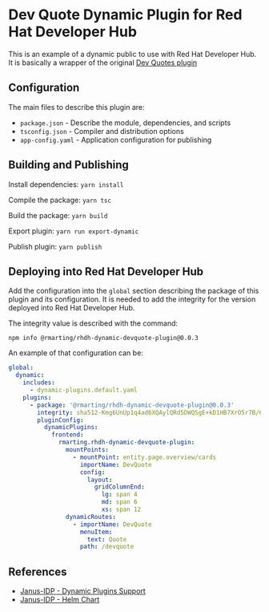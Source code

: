 # Dev Quote Dynamic Plugin for Red Hat Developer Hub

This is an example of a dynamic public to use with Red Hat Developer Hub.
It is basically a wrapper of the original [Dev Quotes plugin](https://github.com/Parsifal-M/backstage-dev-quotes)

## Configuration

The main files to describe this plugin are:

* `package.json` - Describe the module, dependencies, and scripts
* `tsconfig.json` - Compiler and distribution options
* `app-config.yaml` - Application configuration for publishing

## Building and Publishing

Install dependencies: `yarn install`

Compile the package: `yarn tsc`

Build the package: `yarn build`

Export plugin: `yarn run export-dynamic`

Publish plugin: `yarn publish`

## Deploying into Red Hat Developer Hub

Add the configuration into the `global` section describing the package of this
plugin and its configuration. It is needed to add the integrity for the version
deployed into Red Hat Developer Hub.

The integrity value is described with the command:

`npm info @rmarting/rhdh-dynamic-devquote-plugin@0.0.3`

An example of that configuration can be:

```yaml
global:
  dynamic:
    includes:
      - dynamic-plugins.default.yaml
    plugins:
      - package: '@rmarting/rhdh-dynamic-devquote-plugin@0.0.3'
        integrity: sha512-Kmg6UnUp1q4ad6XQAylQRd5DWQSgE+kD1HB7XrO5r7B/63bddROkXfmw2zx6zoegI+6+spiM28GUjmsreyXEBA==
        pluginConfig:
          dynamicPlugins:
            frontend:
              rmarting.rhdh-dynamic-devquote-plugin:
                mountPoints:
                  - mountPoint: entity.page.overview/cards
                    importName: DevQuote
                    config:
                      layout:
                        gridColumnEnd:
                          lg: span 4
                          md: span 6
                          xs: span 12                    
                dynamicRoutes:
                  - importName: DevQuote
                    menuItem:
                      text: Quote
                    path: /devquote
```

## References

* [Janus-IDP - Dynamic Plugins Support](https://github.com/janus-idp/backstage-showcase/blob/main/showcase-docs/dynamic-plugins.md)
* [Janus-IDP - Helm Chart](https://artifacthub.io/packages/helm/janus-idp/backstage)
